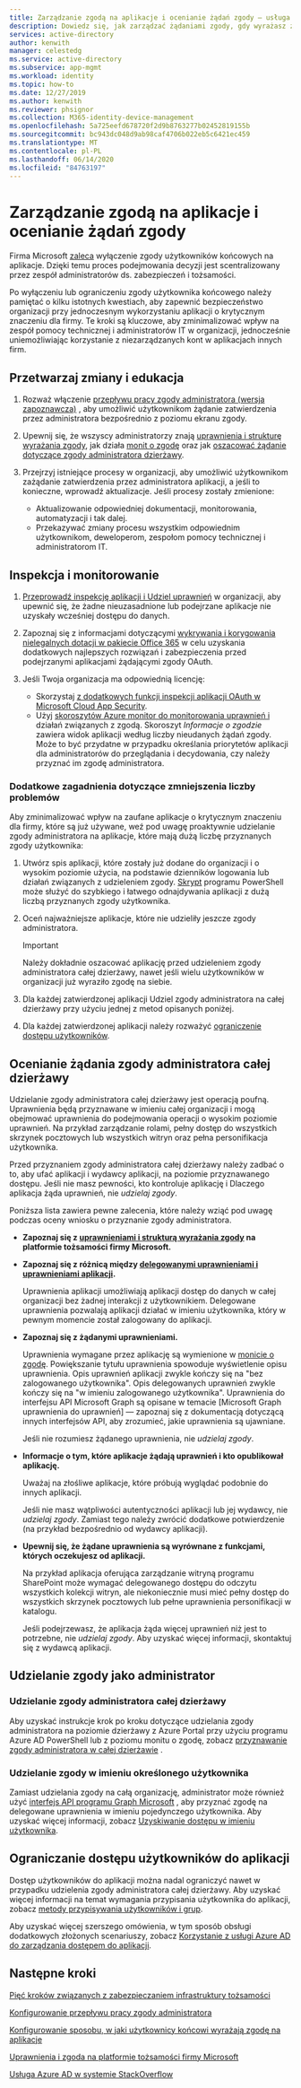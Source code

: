 ```yaml
---
title: Zarządzanie zgodą na aplikacje i ocenianie żądań zgody — usługa Azure AD
description: Dowiedz się, jak zarządzać żądaniami zgody, gdy wyrażasz zgodę użytkownika na wyłączenie lub ograniczenie, oraz jak oszacować żądanie administratora dla całej dzierżawy dla aplikacji.
services: active-directory
author: kenwith
manager: celestedg
ms.service: active-directory
ms.subservice: app-mgmt
ms.workload: identity
ms.topic: how-to
ms.date: 12/27/2019
ms.author: kenwith
ms.reviewer: phsignor
ms.collection: M365-identity-device-management
ms.openlocfilehash: 5a725eefd678720f2d9b8763277b02452819155b
ms.sourcegitcommit: bc943dc048d9ab98caf4706b022eb5c6421ec459
ms.translationtype: MT
ms.contentlocale: pl-PL
ms.lasthandoff: 06/14/2020
ms.locfileid: "84763197"
---
```

# <a name="managing-consent-to-applications-and-evaluating-consent-requests"></a>Zarządzanie zgodą na aplikacje i ocenianie żądań zgody

Firma Microsoft [zaleca](https://docs.microsoft.com/azure/security/fundamentals/steps-secure-identity#restrict-user-consent-operations) wyłączenie zgody użytkowników końcowych na aplikacje. Dzięki temu proces podejmowania decyzji jest scentralizowany przez zespół administratorów ds. zabezpieczeń i tożsamości.

Po wyłączeniu lub ograniczeniu zgody użytkownika końcowego należy pamiętać o kilku istotnych kwestiach, aby zapewnić bezpieczeństwo organizacji przy jednoczesnym wykorzystaniu aplikacji o krytycznym znaczeniu dla firmy. Te kroki są kluczowe, aby zminimalizować wpływ na zespół pomocy technicznej i administratorów IT w organizacji, jednocześnie uniemożliwiając korzystanie z niezarządzanych kont w aplikacjach innych firm.

## <a name="process-changes-and-education"></a>Przetwarzaj zmiany i edukacja

 1. Rozważ włączenie [przepływu pracy zgody administratora (wersja zapoznawcza)](configure-admin-consent-workflow.md) , aby umożliwić użytkownikom żądanie zatwierdzenia przez administratora bezpośrednio z poziomu ekranu zgody.

 2. Upewnij się, że wszyscy administratorzy znają [uprawnienia i strukturę wyrażania zgody](../develop/consent-framework.md), jak działa [monit o zgodę](../develop/application-consent-experience.md) oraz jak [oszacować żądanie dotyczące zgody administratora dzierżawy](#evaluating-a-request-for-tenant-wide-admin-consent).
 3. Przejrzyj istniejące procesy w organizacji, aby umożliwić użytkownikom zażądanie zatwierdzenia przez administratora aplikacji, a jeśli to konieczne, wprowadź aktualizacje. Jeśli procesy zostały zmienione:
    * Aktualizowanie odpowiedniej dokumentacji, monitorowania, automatyzacji i tak dalej.
    * Przekazywać zmiany procesu wszystkim odpowiednim użytkownikom, deweloperom, zespołom pomocy technicznej i administratorom IT.

## <a name="auditing-and-monitoring"></a>Inspekcja i monitorowanie

1. [Przeprowadź inspekcję aplikacji i Udziel uprawnień](https://docs.microsoft.com/azure/security/fundamentals/steps-secure-identity#audit-apps-and-consented-permissions) w organizacji, aby upewnić się, że żadne nieuzasadnione lub podejrzane aplikacje nie uzyskały wcześniej dostępu do danych.

2. Zapoznaj się z informacjami dotyczącymi [wykrywania i korygowania nielegalnych dotacji w pakiecie Office 365](https://docs.microsoft.com/microsoft-365/security/office-365-security/detect-and-remediate-illicit-consent-grants) w celu uzyskania dodatkowych najlepszych rozwiązań i zabezpieczenia przed podejrzanymi aplikacjami żądającymi zgody OAuth.

3. Jeśli Twoja organizacja ma odpowiednią licencję:

    * Skorzystaj [z dodatkowych funkcji inspekcji aplikacji OAuth w Microsoft Cloud App Security](https://docs.microsoft.com/cloud-app-security/investigate-risky-oauth).
    * Użyj [skoroszytów Azure monitor do monitorowania uprawnień i](../reports-monitoring/howto-use-azure-monitor-workbooks.md) działań związanych z zgodą. Skoroszyt *Informacje o zgodzie* zawiera widok aplikacji według liczby nieudanych żądań zgody. Może to być przydatne w przypadku określania priorytetów aplikacji dla administratorów do przeglądania i decydowania, czy należy przyznać im zgodę administratora.

### <a name="additional-considerations-for-reducing-friction"></a>Dodatkowe zagadnienia dotyczące zmniejszenia liczby problemów

Aby zminimalizować wpływ na zaufane aplikacje o krytycznym znaczeniu dla firmy, które są już używane, weź pod uwagę proaktywnie udzielanie zgody administratora na aplikacje, które mają dużą liczbę przyznanych zgody użytkownika:

1. Utwórz spis aplikacji, które zostały już dodane do organizacji i o wysokim poziomie użycia, na podstawie dzienników logowania lub działań związanych z udzieleniem zgody. [Skrypt](https://gist.github.com/psignoret/41793f8c6211d2df5051d77ca3728c09) programu PowerShell może służyć do szybkiego i łatwego odnajdywania aplikacji z dużą liczbą przyznanych zgody użytkownika.

2. Oceń najważniejsze aplikacje, które nie udzieliły jeszcze zgody administratora.

   > [!IMPORTANT]
   > Należy dokładnie oszacować aplikację przed udzieleniem zgody administratora całej dzierżawy, nawet jeśli wielu użytkowników w organizacji już wyraziło zgodę na siebie.

3. Dla każdej zatwierdzonej aplikacji Udziel zgody administratora na całej dzierżawy przy użyciu jednej z metod opisanych poniżej.

4. Dla każdej zatwierdzonej aplikacji należy rozważyć [ograniczenie dostępu użytkowników](configure-user-consent.md).

## <a name="evaluating-a-request-for-tenant-wide-admin-consent"></a>Ocenianie żądania zgody administratora całej dzierżawy

Udzielanie zgody administratora całej dzierżawy jest operacją poufną.  Uprawnienia będą przyznawane w imieniu całej organizacji i mogą obejmować uprawnienia do podejmowania operacji o wysokim poziomie uprawnień. Na przykład zarządzanie rolami, pełny dostęp do wszystkich skrzynek pocztowych lub wszystkich witryn oraz pełna personifikacja użytkownika.

Przed przyznaniem zgody administratora całej dzierżawy należy zadbać o to, aby ufać aplikacji i wydawcy aplikacji, na poziomie przyznawanego dostępu. Jeśli nie masz pewności, kto kontroluje aplikację i Dlaczego aplikacja żąda uprawnień, nie *udzielaj zgody*.

Poniższa lista zawiera pewne zalecenia, które należy wziąć pod uwagę podczas oceny wniosku o przyznanie zgody administratora.

* **Zapoznaj się z [uprawnieniami i strukturą wyrażania zgody](../develop/consent-framework.md) na platformie tożsamości firmy Microsoft.**

* **Zapoznaj się z różnicą między [delegowanymi uprawnieniami i uprawnieniami aplikacji](../develop/v2-permissions-and-consent.md#permission-types).**

   Uprawnienia aplikacji umożliwiają aplikacji dostęp do danych w całej organizacji bez żadnej interakcji z użytkownikiem. Delegowane uprawnienia pozwalają aplikacji działać w imieniu użytkownika, który w pewnym momencie został zalogowany do aplikacji.

* **Zapoznaj się z żądanymi uprawnieniami.**

   Uprawnienia wymagane przez aplikację są wymienione w [monicie o zgodę](../develop/application-consent-experience.md). Powiększanie tytułu uprawnienia spowoduje wyświetlenie opisu uprawnienia. Opis uprawnień aplikacji zwykle kończy się na "bez zalogowanego użytkownika". Opis delegowanych uprawnień zwykle kończy się na "w imieniu zalogowanego użytkownika". Uprawnienia do interfejsu API Microsoft Graph są opisane w temacie [Microsoft Graph uprawnienia do uprawnień] — zapoznaj się z dokumentacją dotyczącą innych interfejsów API, aby zrozumieć, jakie uprawnienia są ujawniane.

   Jeśli nie rozumiesz żądanego uprawnienia, nie *udzielaj zgody*.

* **Informacje o tym, które aplikacje żądają uprawnień i kto opublikował aplikację.**

   Uważaj na złośliwe aplikacje, które próbują wyglądać podobnie do innych aplikacji.

   Jeśli nie masz wątpliwości autentyczności aplikacji lub jej wydawcy, nie *udzielaj zgody*. Zamiast tego należy zwrócić dodatkowe potwierdzenie (na przykład bezpośrednio od wydawcy aplikacji).

* **Upewnij się, że żądane uprawnienia są wyrównane z funkcjami, których oczekujesz od aplikacji.**

   Na przykład aplikacja oferująca zarządzanie witryną programu SharePoint może wymagać delegowanego dostępu do odczytu wszystkich kolekcji witryn, ale niekoniecznie musi mieć pełny dostęp do wszystkich skrzynek pocztowych lub pełne uprawnienia personifikacji w katalogu.

   Jeśli podejrzewasz, że aplikacja żąda więcej uprawnień niż jest to potrzebne, nie *udzielaj zgody*. Aby uzyskać więcej informacji, skontaktuj się z wydawcą aplikacji.

## <a name="granting-consent-as-an-administrator"></a>Udzielanie zgody jako administrator

### <a name="granting-tenant-wide-admin-consent"></a>Udzielanie zgody administratora całej dzierżawy

Aby uzyskać instrukcje krok po kroku dotyczące udzielania zgody administratora na poziomie dzierżawy z Azure Portal przy użyciu programu Azure AD PowerShell lub z poziomu monitu o zgodę, zobacz [przyznawanie zgody administratora w całej dzierżawie](grant-admin-consent.md) .

### <a name="granting-consent-on-behalf-of-a-specific-user"></a>Udzielanie zgody w imieniu określonego użytkownika

Zamiast udzielania zgody na całą organizację, administrator może również użyć [interfejs API programu Graph Microsoft](https://docs.microsoft.com/graph/use-the-api) , aby przyznać zgodę na delegowane uprawnienia w imieniu pojedynczego użytkownika. Aby uzyskać więcej informacji, zobacz [Uzyskiwanie dostępu w imieniu użytkownika](https://docs.microsoft.com/graph/auth-v2-user).

## <a name="limiting-user-access-to-applications"></a>Ograniczanie dostępu użytkowników do aplikacji

Dostęp użytkowników do aplikacji można nadal ograniczyć nawet w przypadku udzielenia zgody administratora całej dzierżawy. Aby uzyskać więcej informacji na temat wymagania przypisania użytkownika do aplikacji, zobacz [metody przypisywania użytkowników i grup](methods-for-assigning-users-and-groups.md).

Aby uzyskać więcej szerszego omówienia, w tym sposób obsługi dodatkowych złożonych scenariuszy, zobacz [Korzystanie z usługi Azure AD do zarządzania dostępem do aplikacji](what-is-access-management.md).

## <a name="next-steps"></a>Następne kroki

[Pięć kroków związanych z zabezpieczaniem infrastruktury tożsamości](https://docs.microsoft.com/azure/security/fundamentals/steps-secure-identity#before-you-begin-protect-privileged-accounts-with-mfa)

[Konfigurowanie przepływu pracy zgody administratora](configure-admin-consent-workflow.md)

[Konfigurowanie sposobu, w jaki użytkownicy końcowi wyrażają zgodę na aplikacje](configure-user-consent.md)

[Uprawnienia i zgoda na platformie tożsamości firmy Microsoft](../develop/active-directory-v2-scopes.md)

[Usługa Azure AD w systemie StackOverflow](https://stackoverflow.com/questions/tagged/azure-active-directory)